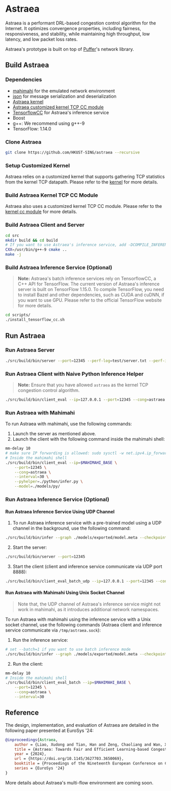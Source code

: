 # Astraea

Astraea is a performant DRL-based congestion control algorithm for the Internet. It optimizes convergence properties, including fairness, responsiveness, and stability, while maintaining high throughput, low latency, and low packet loss rates.

Astraea's prototype is built on top of [Puffer](https://github.com/StanfordSNR/puffer/tree/master)'s network library.

## Build Astraea

### Dependencies

- [mahimahi](https://github.com/ravinet/mahimahi.git) for the emulated network environment
- [json](https://github.com/nlohmann/json) for message serialization and deserialization
- [Astraea kernel](kernel/deb/README.md)
- [Astraea customized kernel TCP CC module](kernel/tcp-astraea/README.md)
- [TensorflowCC](https://github.com/FloopCZ/tensorflow_cc) for Astraea's inference service
- Boost
- g++: We recommend using g++-9
- TensorFlow: 1.14.0

### Clone Astraea

```bash
git clone https://github.com/HKUST-SING/astraea --recursive
```

### Setup Customized Kernel

Astraea relies on a customized kernel that supports gathering TCP statistics from the kernel TCP datapath. Please refer to the [kernel](kernel/deb/README.md) for more details.

### Build Astraea Kernel TCP CC Module

Astraea also uses a customized kernel TCP CC module. Please refer to the [kernel cc module](kernel/tcp-astraea/README.md) for more details.

### Build Astraea Client and Server

```bash
cd src
mkdir build && cd build
# If you want to use Astraea's inference service, add -DCOMPILE_INFERENCE_SERVICE=ON
CXX=/usr/bin/g++-9 cmake ..
make -j
```

### Build Astraea Inference Service (Optional)

> **Note:** Astraea's batch inference services rely on TensorflowCC, a C++ API for TensorFlow. The current version of Astraea's inference server is built on TensorFlow 1.15.0. To compile TensorFlow, you need to install Bazel and other dependencies, such as CUDA and cuDNN, if you want to use GPU. Please refer to the official TensorFlow website for more details.

```bash
cd scripts/
./install_tensorflow_cc.sh
```

## Run Astraea

### Run Astraea Server

```bash
./src/build/bin/server --port=12345 --perf-log=test/server.txt --perf-interval=1000 --one-off
```

### Run Astraea Client with Naive Python Inference Helper

> **Note:** Ensure that you have allowed `astraea` as the kernel TCP congestion control algorithm.

```bash
./src/build/bin/client_eval --ip=127.0.0.1 --port=12345 --cong=astraea --interval=30 --pyhelper=./python/infer.py --model=./models/py/ --duration=10 --id=0 --perf-log=test/client.txt
```

### Run Astraea with Mahimahi

To run Astraea with mahimahi, use the following commands:

1. Launch the server as mentioned above.
2. Launch the client with the following command inside the mahimahi shell:

```bash
mm-delay 10
# make sure IP forwarding is allowed: sudo sysctl -w net.ipv4.ip_forward=1
# Inside the mahimahi shell
./src/build/bin/client_eval --ip=$MAHIMAHI_BASE \
    --port=12345 \
    --cong=astraea \
    --interval=30 \
    --pyhelper=./python/infer.py \
    --model=./models/py/
```

### Run Astraea Inference Service (Optional)

#### Run Astraea Inference Service Using UDP Channel

1. To run Astraea inference service with a pre-trained model using a UDP channel in the background, use the following command:

```bash
./src/build/bin/infer --graph ./models/exported/model.meta --checkpoint ./models/exported/model --batch=0 --channel=udp
```

2. Start the server:

```bash
./src/build/bin/server --port=12345
```

3. Start the client (client and inference service communicate via UDP port 8888):

```bash
./src/build/bin/client_eval_batch_udp --ip=127.0.0.1 --port=12345 --cong=astraea --interval=30
```

#### Run Astraea with Mahimahi Using Unix Socket Channel

> Note that, the UDP channel of Astraea's inference service might not work in mahimahi, as it introduces additional network namespaces.

To run Astraea with mahimahi using the inference service with a Unix socket channel, use the following commands (Astraea client and inference service communicate via `/tmp/astraea.sock`):

1. Run the inference service:

```bash
# set --batch=1 if you want to use batch inference mode
./src/build/bin/infer --graph ./models/exported/model.meta --checkpoint ./models/exported/model --batch=0 --channel=unix
```

2. Run the client:

```bash
mm-delay 10
# Inside the mahimahi shell
./src/build/bin/client_eval_batch --ip=$MAHIMAHI_BASE \
    --port=12345 \
    --cong=astraea \
    --interval=30
```

## Reference

The design, implementation, and evaluation of Astraea are detailed in the following paper presented at EuroSys '24:

```bib
@inproceedings{Astraea,
    author = {Liao, Xudong and Tian, Han and Zeng, Chaoliang and Wan, Xinchen and Chen, Kai},
    title = {Astraea: Towards Fair and Efficient Learning-based Congestion Control},
    year = {2024},
    url = {https://doi.org/10.1145/3627703.3650069},
    booktitle = {Proceedings of the Nineteenth European Conference on Computer Systems},
    series = {EuroSys '24}
}
```

More details about Astraea's multi-flow environment are coming soon.